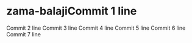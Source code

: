 # zama-balajiCommit 1 line
Commit 2 line
Commit 3 line
Commit 4 line
Commit 5 line
Commit 6 line
Commit 7 line
